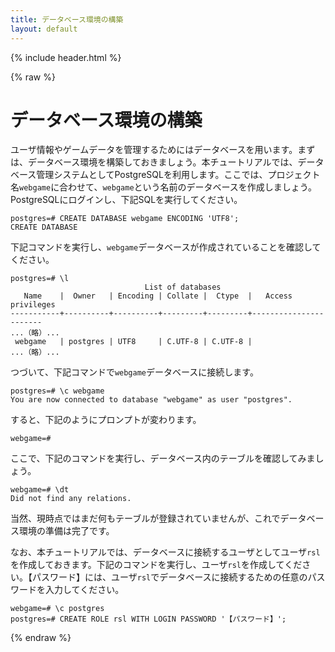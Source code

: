 ```yaml
---
title: データベース環境の構築
layout: default
---
```


{% include header.html %}

{% raw %}

# データベース環境の構築

ユーザ情報やゲームデータを管理するためにはデータベースを用います。まずは、データベース環境を構築しておきましょう。本チュートリアルでは、データベース管理システムとしてPostgreSQLを利用します。ここでは、プロジェクト名`webgame`に合わせて、`webgame`という名前のデータベースを作成しましょう。PostgreSQLにログインし、下記SQLを実行してください。

```pgsql
postgres=# CREATE DATABASE webgame ENCODING 'UTF8';
CREATE DATABASE
```

下記コマンドを実行し、`webgame`データベースが作成されていることを確認してください。

```pgsql
postgres=# \l
                              List of databases
   Name    |  Owner   | Encoding | Collate |  Ctype  |   Access privileges
-----------+----------+----------+---------+---------+-----------------------
...（略）...
 webgame   | postgres | UTF8     | C.UTF-8 | C.UTF-8 |
...（略）...
```

つづいて、下記コマンドで`webgame`データベースに接続します。

```pgsql
postgres=# \c webgame
You are now connected to database "webgame" as user "postgres".
```

すると、下記のようにプロンプトが変わります。

```pgsql
webgame=#
```

ここで、下記のコマンドを実行し、データベース内のテーブルを確認してみましょう。

```pgsql
webgame=# \dt
Did not find any relations.
```

当然、現時点ではまだ何もテーブルが登録されていませんが、これでデータベース環境の準備は完了です。

なお、本チュートリアルでは、データベースに接続するユーザとしてユーザ`rsl`を作成しておきます。下記のコマンドを実行し、ユーザ`rsl`を作成してください。【パスワード】には、ユーザ`rsl`でデータベースに接続するための任意のパスワードを入力してください。

```pgsq\c
webgame=# \c postgres
postgres=# CREATE ROLE rsl WITH LOGIN PASSWORD '【パスワード】';
```

{% endraw %}
